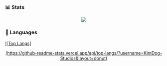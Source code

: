 ### 📊 Stats
<p align="center"><a href="https://github.com/anuraghazra/github-readme-stats">
  <img align="center" src="https://github-readme-stats.vercel.app/api?username=KimDog-Studios&show_icons=true&theme=tokyonight" />
</a></p>

### 🧰 Languages
[![Top Langs]<p align="center">(https://github-readme-stats.vercel.app/api/top-langs/?username=KimDog-Studios&layout=donut)](https://github.com/anuraghazra/github-readme-stats)</p>
